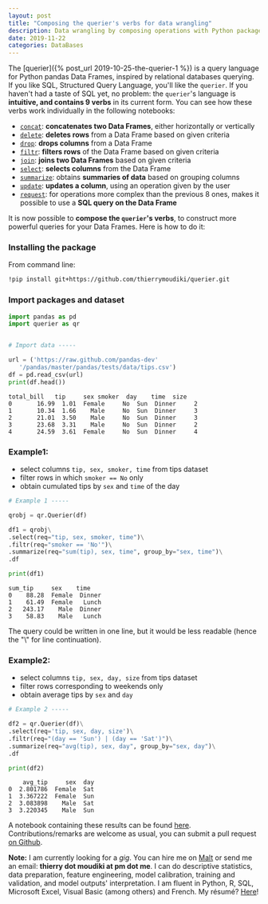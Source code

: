 ```yaml
---
layout: post
title: "Composing the querier's verbs for data wrangling"
description: Data wrangling by composing operations with Python package querier
date: 2019-11-22
categories: DataBases
---
```




The [querier]({% post_url 2019-10-25-the-querier-1 %}) is a query language for Python pandas Data Frames, inspired by relational databases querying. If you like SQL, Structured Query Language, you'll like the `querier`. If you haven't had a taste of SQL yet, no problem: the `querier`'s language is __intuitive, and contains 9 verbs__ in its current form. You can see how these verbs work individually  in the following notebooks: 

- [`concat`](https://github.com/thierrymoudiki/querier/blob/master/querier/demo/thierrymoudiki_251019_concat.ipynb): __concatenates two Data Frames__, either horizontally or vertically
- [`delete`](https://github.com/thierrymoudiki/querier/blob/master/querier/demo/thierrymoudiki_241019_delete.ipynb): __deletes rows__ from a Data Frame based on given criteria
- [`drop`](https://github.com/thierrymoudiki/querier/blob/master/querier/demo/thierrymoudiki_241019_drop.ipynb): __drops columns__ from a Data Frame
- [`filtr`](https://github.com/thierrymoudiki/querier/blob/master/querier/demo/thierrymoudiki_231019_filtr.ipynb): __filters rows__ of the Data Frame based on given criteria
- [`join`](https://github.com/thierrymoudiki/querier/blob/master/querier/demo/thierrymoudiki_231019_join.ipynb): __joins two Data Frames__ based on given criteria 
- [`select`](https://github.com/thierrymoudiki/querier/blob/master/querier/demo/thierrymoudiki_231019_select.ipynb): __selects columns__ from the Data Frame
- [`summarize`](https://github.com/thierrymoudiki/querier/blob/master/querier/demo/thierrymoudiki_231019_summarize.ipynb): obtains __summaries of data__ based on grouping columns
- [`update`](https://github.com/thierrymoudiki/querier/blob/master/querier/demo/thierrymoudiki_251019_update.ipynb): __updates a column__, using an operation given by the user
- [`request`](https://github.com/thierrymoudiki/querier/blob/master/querier/demo/thierrymoudiki_231019_request.ipynb): for operations more complex than the previous 8 ones, makes it possible to use a __SQL query on the Data Frame__


It is now possible to __compose the `querier`'s verbs__, to construct  more powerful queries for your Data Frames. Here is how to do it: 

### Installing the package

From command line: 

```bash
!pip install git+https://github.com/thierrymoudiki/querier.git
```

### Import packages and dataset

```python
import pandas as pd
import querier as qr


# Import data -----

url = ('https://raw.github.com/pandas-dev'
   '/pandas/master/pandas/tests/data/tips.csv')
df = pd.read_csv(url)
print(df.head())
```
```
total_bill   tip     sex smoker  day    time  size
0       16.99  1.01  Female     No  Sun  Dinner     2
1       10.34  1.66    Male     No  Sun  Dinner     3
2       21.01  3.50    Male     No  Sun  Dinner     3
3       23.68  3.31    Male     No  Sun  Dinner     2
4       24.59  3.61  Female     No  Sun  Dinner     4

```

### Example1: 

- select columns `tip, sex, smoker, time` from tips dataset
- filter rows in which `smoker == No` only
- obtain cumulated tips by `sex` and `time` of the day

```python
# Example 1 -----

qrobj = qr.Querier(df)

df1 = qrobj\
.select(req="tip, sex, smoker, time")\
.filtr(req="smoker == 'No'")\
.summarize(req="sum(tip), sex, time", group_by="sex, time")\
.df

print(df1)
```
```
sum_tip     sex    time
0    88.28  Female  Dinner
1    61.49  Female   Lunch
2   243.17    Male  Dinner
3    58.83    Male   Lunch

```

The query could be written in one line, but it would be less readable (hence the "\\" for line continuation).

### Example2: 

- select columns `tip, sex, day, size` from tips dataset
- filter rows corresponding to weekends only
- obtain average tips by `sex` and `day`

```python
# Example 2 -----

df2 = qr.Querier(df)\
.select(req='tip, sex, day, size')\
.filtr(req="(day == 'Sun') | (day == 'Sat')")\
.summarize(req="avg(tip), sex, day", group_by="sex, day")\
.df

print(df2)
```
```
    avg_tip     sex  day
0  2.801786  Female  Sat
1  3.367222  Female  Sun
2  3.083898    Male  Sat
3  3.220345    Male  Sun
```


A notebook containing these results can be found [here](https://github.com/thierrymoudiki/querier/blob/master/querier/demo/thierrymoudiki_221119_chaining.ipynb). Contributions/remarks are welcome as usual, you can submit a pull request [on Github](https://github.com/thierrymoudiki/querier).


__Note:__ I am currently looking for a _gig_. You can hire me on [Malt](https://www.malt.fr/profile/thierrymoudiki) or send me an email: __thierry dot moudiki at pm dot me__. I can do descriptive statistics, data preparation, feature engineering, model calibration, training and validation, and model outputs' interpretation. I am fluent in Python, R, SQL, Microsoft Excel, Visual Basic (among others) and French. My résumé? [Here]({{base}}/cv/thierry-moudiki.pdf)!



